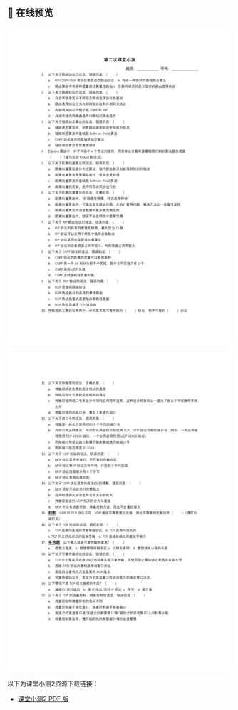 ## 📒 在线预览

![page 1](./Quiz2/1.jpg)

![page 1](./Quiz2/2.jpg)

以下为课堂小测2资源下载链接：

- [课堂小测2 PDF 版](/Quiz/Quiz2.pdf)